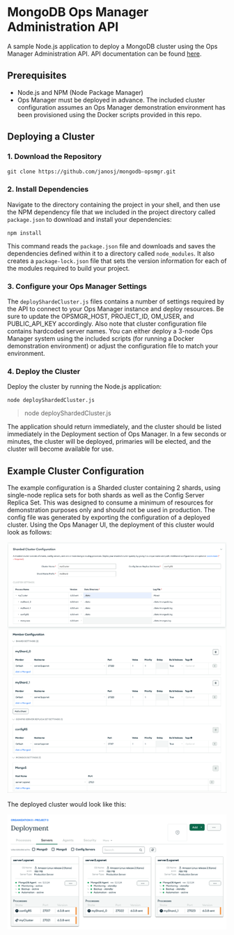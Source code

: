 # MongoDB Ops Manager Administration API

A sample Node.js application to deploy a MongoDB cluster using the Ops Manager Administration API. API documentation can be found [here](https://www.mongodb.com/docs/ops-manager/current/api/).


## Prerequisites

- Node.js and NPM (Node Package Manager)
- Ops Manager must be deployed in advance. The included cluster configuration assumes an Ops Manager demonstration environment has been provisioned using the Docker scripts provided in this repo. 


## Deploying a Cluster

### 1. Download the Repository

```
git clone https://github.com/janosj/mongodb-opsmgr.git
```

### 2. Install Dependencies

Navigate to the directory containing the project in your shell, and then use the NPM dependency file that we included in the project directory called `package.json` to download and install your dependencies:

```shell
npm install
```

This command reads the `package.json` file and downloads and saves the
dependencies defined within it to a directory called `node_modules`. It
also creates a `package-lock.json` file that sets the version information for
each of the modules required to build your project.

### 3. Configure your Ops Manager Settings

The `deployShardeCluster.js` files contains a number of settings required by the API to connect to your Ops Manager instance and deploy resources. Be sure to update the OPSMGR_HOST, PROJECT_ID, OM_USER, and PUBLIC_API_KEY accordingly. Also note that cluster configuration file contains hardcoded server names. You can either deploy a 3-node Ops Manager system using the included scripts (for running a Docker demonstration environment) or adjust the configuration file to match your environment.

### 4. Deploy the Cluster

Deploy the cluster by running the Node.js application:

```shell
node deployShardedCluster.js
```

> node deployShardedCluster.js

The application should return immediately, and the cluster should be listed immediately in the Deployment section of Ops Manager. In a few seconds or minutes, the cluster will be deployed, primaries will be elected, and the cluster will become available for use. 

## Example Cluster Configuration

The example configuration is a Sharded cluster containing 2 shards, using single-node replica sets for both shards as well as the Config Server Replica Set. This was designed to consume a minimum of resources for demonstration purposes only and should not be used in production. The config file was generated by exporting the configuration of a deployed cluster. Using the Ops Manager UI, the deployment of this cluster would look as follows:

<img src="images/deploying-the-cluster.png" alt="Deploying the cluster with Ops Manager"/>

The deployed cluster would look like this:

<img src="images/deployed-cluster.png" alt="Example cluster deployed to Ops Manager"/>


